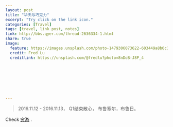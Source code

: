 ```yaml
---
layout: post
title: "华夫与巧克力"
excerpt: "Try click on the link icon."
categories: [Travel]
tags: [travel, link post, notes]
link: http://bbs.qyer.com/thread-2636334-1.html
share: true
image:
  feature: https://images.unsplash.com/photo-1479306073622-603449a8b6c3?ixlib=rb-0.3.5&q=80&fm=jpg&crop=entropy&cs=tinysrgb&s=15b29e558aeb505c6f768eada1fae6c3
  credit: Fred Lu
  creditlink: https://unsplash.com/@fredlu?photo=8nDoB-J8P_4








---
```



> 2016.11.12 - 2016.11.13，
> Q1结束散心，
> 布鲁塞尔，布鲁日。

  Check [穷游](http://bbs.qyer.com/thread-2636334-1.htmll) .
